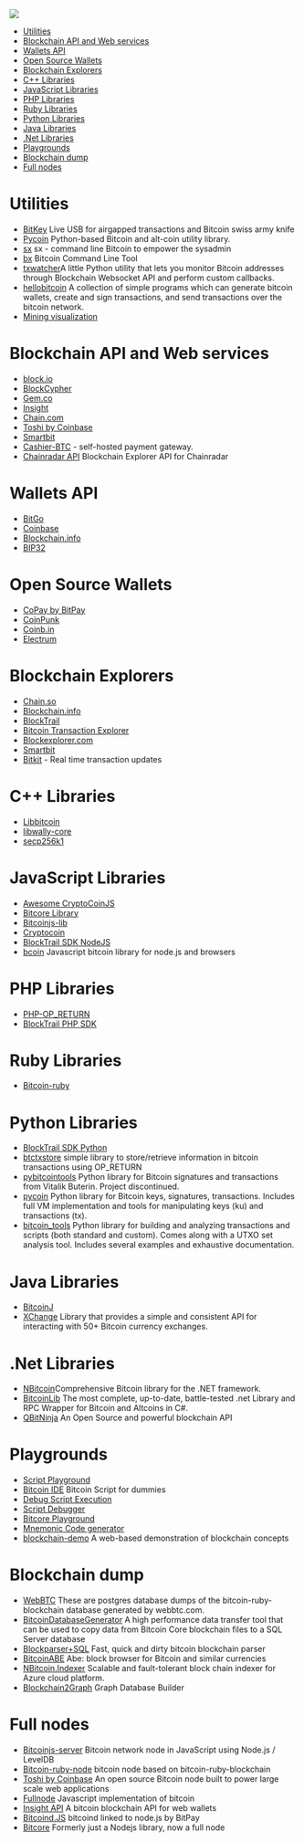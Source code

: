 ![](https://bitcoin.org/img/icons/logotop.svg)
- [Utilities](#utilities)
- [Blockchain API and Web services](#blockchain-api-and-web-services)
- [Wallets API](#wallets-api)
- [Open Source Wallets](#open-source-wallets)
- [Blockchain Explorers](#blockchain-explorers)
- [C++ Libraries](#c-libraries)
- [JavaScript Libraries](#javascript-libraries)
- [PHP Libraries](#php-libraries)
- [Ruby Libraries](#ruby-libraries)
- [Python Libraries](#python-libraries)
- [Java Libraries](#java-libraries)
- [.Net Libraries](#net-libraries)
- [Playgrounds](#playgrounds)
- [Blockchain dump](#blockchain-dump)
- [Full nodes](#full-nodes)


# Utilities

-   [BitKey](https://bitkey.io) Live USB for airgapped transactions and Bitcoin swiss army knife 
-   [Pycoin](https://github.com/richardkiss/pycoin) Python-based Bitcoin and alt-coin utility library.
-   [sx](https://github.com/spesmilo/sx/) sx - command line Bitcoin to empower the sysadmin
-   [bx](https://github.com/libbitcoin/libbitcoin-explorer) Bitcoin Command Line Tool
-   [txwatcher](https://github.com/tsileo/txwatcher)A little Python utility that lets you monitor Bitcoin addresses through Blockchain Websocket API and perform custom callbacks.
-   [hellobitcoin](https://github.com/prettymuchbryce/hellobitcoin) A collection of simple programs which can generate bitcoin wallets, create and sign transactions, and send transactions over the bitcoin network.
-   [Mining visualization](http://www.yogh.io/#mine:last)

# Blockchain API and Web services

-   [block.io](https://block.io)
-   [BlockCypher](http://www.blockcypher.com)
-   [Gem.co](https://gem.co)
-   [Insight](https://insight.is)
-   [Chain.com](https://chain.com)
-   [Toshi by Coinbase](https://toshi.io/)
-   [Smartbit](https://www.smartbit.com.au)
-   [Cashier-BTC](https://github.com/Overtorment/Cashier-BTC) - self-hosted payment gateway.
-   [Chainradar API](https://github.com/yasaricli/chainradar-api) Blockchain Explorer API for Chainradar

# Wallets API

-   [BitGo](https://www.bitgo.com/api/)
-   [Coinbase](https://developers.coinbase.com)
-   [Blockchain.info](https://blockchain.info/api)
-   [BIP32](http://bip32.org)

# Open Source Wallets

-   [CoPay by BitPay](https://copay.io/)
-   [CoinPunk](https://coinpunk.com/)
-   [Coinb.in](https://coinb.in)
-   [Electrum](https://electrum.org/)

# Blockchain Explorers

-   [Chain.so](http://chain.so)
-   [Blockchain.info](https://blockchain.info)
-   [BlockTrail](https://www.blocktrail.com/BTC) 
-   [Bitcoin Transaction Explorer](https://github.com/JornC/bitcoin-transaction-explorer)
-   [Blockexplorer.com](https://blockexplorer.com)
-   [Smartbit](https://www.smartbit.com.au)
-   [Bitkit](https://bitkit.live) - Real time transaction updates

# C++ Libraries

-   [Libbitcoin](https://libbitcoin.org/)
-   [libwally-core](https://github.com/ElementsProject/libwally-core)
-   [secp256k1](https://github.com/bitcoin-core/secp256k1)

# JavaScript Libraries

-   [Awesome CryptoCoinJS](https://github.com/cryptocoinjs/awesome-cryptocoinjs)
-   [Bitcore Library](https://github.com/bitpay/bitcore-lib)
-   [Bitcoinjs-lib](https://github.com/bitcoinjs/bitcoinjs-lib)
-   [Cryptocoin](https://github.com/cryptocoinjs/cryptocoin)
-   [BlockTrail SDK NodeJS](https://github.com/blocktrail/blocktrail-sdk-nodejs)
-   [bcoin](https://github.com/bcoin-org/bcoin) Javascript bitcoin library for node.js and browsers 

# PHP Libraries

-   [PHP-OP_RETURN](https://github.com/coinspark/php-OP_RETURN)
-   [BlockTrail PHP SDK](https://github.com/blocktrail/blocktrail-sdk-php)

# Ruby Libraries

-   [Bitcoin-ruby](https://github.com/lian/bitcoin-ruby)

# Python Libraries

-   [BlockTrail SDK Python](https://github.com/blocktrail/blocktrail-sdk-python)
-   [btctxstore](https://github.com/F483/btctxstore) simple library to store/retrieve information in bitcoin transactions using OP_RETURN
-   [pybitcointools](https://github.com/vbuterin/pybitcointools) Python library for Bitcoin signatures and transactions from Vitalik Buterin. Project discontinued.
-   [pycoin](https://github.com/richardkiss/pycoin) Python library for Bitcoin keys, signatures, transactions. Includes full VM implementation and tools for manipulating keys (ku) and transactions (tx).
-   [bitcoin_tools](https://github.com/sr-gi/bitcoin_tools) Python library for building and analyzing transactions and scripts (both standard and custom). Comes along with a UTXO set analysis tool. Includes several examples and exhaustive documentation. 

# Java Libraries

-   [BitcoinJ](https://bitcoinj.github.io)
-   [XChange](https://github.com/timmolter/XChange) Library that provides a simple and consistent API for interacting with 50+ Bitcoin currency exchanges.

# .Net Libraries

-   [NBitcoin](https://github.com/MetacoSA/NBitcoin)Comprehensive Bitcoin library for the .NET framework.
-   [BitcoinLib](https://github.com/GeorgeKimionis/BitcoinLib) The most complete, up-to-date, battle-tested .net Library and RPC Wrapper for Bitcoin and Altcoins in C#.
-   [QBitNinja](https://github.com/MetacoSA/QBitNinja) An Open Source and powerful blockchain API

# Playgrounds

-   [Script Playground](http://www.crmarsh.com/script-playground/)
-   [Bitcoin IDE](https://github.com/siminchen/bitcoinIDE) Bitcoin Script for dummies
-   [Debug Script Execution](https://webbtc.com/script)
-   [Script Debugger](https://github.com/kallewoof/btcdeb)
-   [Bitcore Playground](https://bitcore.io/playground/)
-   [Mnemonic Code generator](https://dcpos.github.io/bip39/)
-   [blockchain-demo](https://github.com/anders94/blockchain-demo/) A web-based demonstration of blockchain concepts

# Blockchain dump

-   [WebBTC](http://dumps.webbtc.com/bitcoin/) These are postgres database dumps of the bitcoin-ruby-blockchain database generated by webbtc.com.
-   [BitcoinDatabaseGenerator](https://github.com/ladimolnar/BitcoinDatabaseGenerator) A high performance data transfer tool that can be used to copy data from Bitcoin Core blockchain files to a SQL Server database
-   [Blockparser+SQL](https://github.com/mcdee/blockparser) Fast, quick and dirty bitcoin blockchain parser
-   [BitcoinABE](https://github.com/bitcoin-abe/bitcoin-abe) Abe: block browser for Bitcoin and similar currencies
-   [NBitcoin.Indexer](https://github.com/MetacoSA/NBitcoin.Indexer) Scalable and fault-tolerant block chain indexer for Azure cloud platform.
-   [Blockchain2Graph](https://github.com/straumat/blockchain2graph) Graph Database Builder

# Full nodes

-   [Bitcoinjs-server](https://github.com/bitcoinjs/bitcoinjs-server) Bitcoin network node in JavaScript using Node.js / LevelDB
-   [Bitcoin-ruby-node](https://github.com/mhanne/bitcoin-ruby-node) bitcoin node based on bitcoin-ruby-blockchain
-   [Toshi by Coinbase](https://toshi.io/) An open source Bitcoin node built to power large scale web applications
-   [Fullnode](https://github.com/ryanxcharles/fullnode) Javascript implementation of bitcoin
-   [Insight API](https://github.com/bitpay/insight-api) A bitcoin blockchain API for web wallets
-   [Bitcoind.JS](https://github.com/bitpay/bitcoind.js) bitcoind linked to node.js by BitPay
-   [Bitcore](https://github.com/bitpay/bitcore) Formerly just a Nodejs library, now a full node
